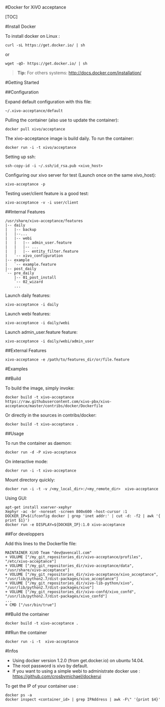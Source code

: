 #Docker for XiVO acceptance

[TOC]

#Install Docker

To install docker on Linux :

	curl -sL https://get.docker.io/ | sh

 or

	wget -qO- https://get.docker.io/ | sh

> **Tip:** For others systems: http://docs.docker.com/installation/

#Getting Started

##Configuration

Expand default configuration with this file:
	
	~/.xivo-acceptance/default

Pulling the container (also use to update the container):

    docker pull xivo/acceptance

The xivo-acceptance image is build daily. To run the container:

    docker run -i -t xivo/acceptance

Setting up ssh:

    ssh-copy-id -i ~/.ssh/id_rsa.pub <xivo_host>

Configuring our xivo server for test (Launch once on the same xivo_host):

    xivo-acceptance -p

Testing user/client feature is a good test:

    xivo-acceptance -v -i user/client

##Internal Features

	/usr/share/xivo-acceptance/features
	|-- daily
	|   |-- backup
	|   |--...
	|   |-- webi
	|   |   |-- admin_user.feature
	|   |   |-- ...
	|   |   |-- entity_filter.feature
	|   `-- xivo_configuration
	|-- example
	|   `-- example.feature
	|-- post_daily
	`-- pre_daily
	    |-- 01_post_install
	    `-- 02_wizard
	    ...

Launch daily features:

    xivo-acceptance -i daily

Launch webi features:

    xivo-acceptance -i daily/webi

Launch admin_user.feature feature:

    xivo-acceptance -i daily/webi/admin_user

##External Features

    xivo-acceptance -e /path/to/features_dir/or/file.feature

#Examples

##Build

To build the image, simply invoke:

    docker build -t xivo-acceptance https://raw.githubusercontent.com/xivo-pbx/xivo-acceptance/master/contribs/docker/Dockerfile

Or directly in the sources in contribs/docker:

    docker build -t xivo-acceptance .

##Usage

To run the container as daemon:

    docker run -d -P xivo-acceptance

On interactive mode:

    docker run -i -t xivo-acceptance

Mount directory quickly:

    docker run -i -t -v /<my_local_dir>:/<my_remote_dir>  xivo-acceptance

Using GUI:

    apt-get install xserver-xephyr
    Xephyr -ac -br -noreset -screen 800x600 -host-cursor :1
    DOCKER_IP=$(ifconfig docker | grep 'inet addr:' | cut -d: -f2 | awk '{ print $1}')
    docker run -e DISPLAY=${DOCKER_IP}:1.0 xivo-acceptance

##For developpers

Add this lines to the Dockerfile file:

    MAINTAINER XiVO Team "dev@avencall.com"
    + VOLUME ["/my_git_repositories_dir/xivo-acceptance/profiles", "/etc/xivo-acceptance"]
    + VOLUME ["/my_git_repositories_dir/xivo-acceptance/data", "/usr/share/xivo-acceptance"]
    + VOLUME ["/my_git_repositories_dir/xivo-acceptance/xivo_acceptance", "/usr/lib/python2.7/dist-packages/xivo_acceptance"]
    + VOLUME ["/my_git_repositories_dir/xivo-lib-python/xivo", "/usr/lib/python2.7/dist-packages/xivo"]
    + VOLUME ["/my_git_repositories_dir/xivo-confd/xivo_confd", "/usr/lib/python2.7/dist-packages/xivo_confd"]
    ...
    + CMD ["/usr/bin/true"]

##Build the container

    docker build -t xivo-acceptance .

##Run the container

    docker run -i -t  xivo-acceptance

#Infos

- Using docker version 1.2.0 (from get.docker.io) on ubuntu 14.04.
- The root password is xivo by default.
- If you want to using a simple webi to administrate docker use : https://github.com/crosbymichael/dockerui

To get the IP of your container use :

    docker ps -a
    docker inspect <container_id> | grep IPAddress | awk -F\" '{print $4}'
    